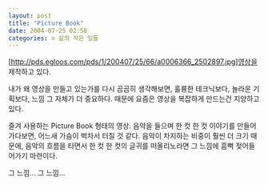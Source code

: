 ```yaml
---
layout: post
title: "Picture Book"
date: 2004-07-25 02:50
categories: ⊙ 삶의 작은 일들
---
```


[http://pds.egloos.com/pds/1/200407/25/66/a0006366_2502897.jpg]영상을 제작하고 있다.

내가 왜 영상을 만들고 있는가를 다시 곰곰히 생각해보면, 훌륭한 테크닉보다, 놀라운 기획보다, 느낌 그 자체가 더 중요하다. 
때문에 요즘은 영상을 복잡하게 만드는건 지양하고 있다.

즐겨 사용하는 Picture Book 형태의 영상.
음악을 들으며 한 컷 한 컷 이야기를 만들어가다보면, 어느새 가슴이 벅차서 터질 것 같다. 음악이 차지하는 비중이 훨씬 더 크기 때문에, 음악의 흐름을 타면서 한 컷 한 컷의 글귀를 떠올리노라면 그 느낌에 흠뻑 젖어들어가기 마련이다.

그 느낌... 그 느낌...

       
